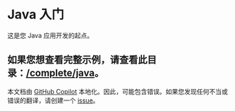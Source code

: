 # Java 入门

这是您 Java 应用开发的起点。

如果您想查看完整示例，请查看此目录：[/complete/java](../complete/java/)。
---

本文档由 [GitHub Copilot](https://docs.github.com/copilot/about-github-copilot/what-is-github-copilot) 本地化。因此，可能包含错误。如果您发现任何不当或错误的翻译，请创建一个 [issue](../../issues)。
